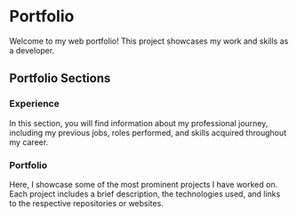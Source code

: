 # Portfolio

Welcome to my web portfolio! This project showcases my work and skills as a developer.

## Portfolio Sections

### Experience

In this section, you will find information about my professional journey, including my previous jobs, roles performed, and skills acquired throughout my career.

### Portfolio

Here, I showcase some of the most prominent projects I have worked on. Each project includes a brief description, the technologies used, and links to the respective repositories or websites.
